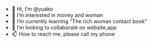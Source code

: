 - 👋 Hi, I’m @yuako
- 👀 I’m interested in money and woman
- 🌱 I’m currently learning "The rich woman contact book"
- 💞️ I’m looking to collaborate on website,app
- 📫 How to reach me, please call my phone

<!---
yuako/yuako is a ✨ special ✨ repository because its `README.md` (this file) appears on your GitHub profile.
You can click the Preview link to take a look at your changes.
--->
